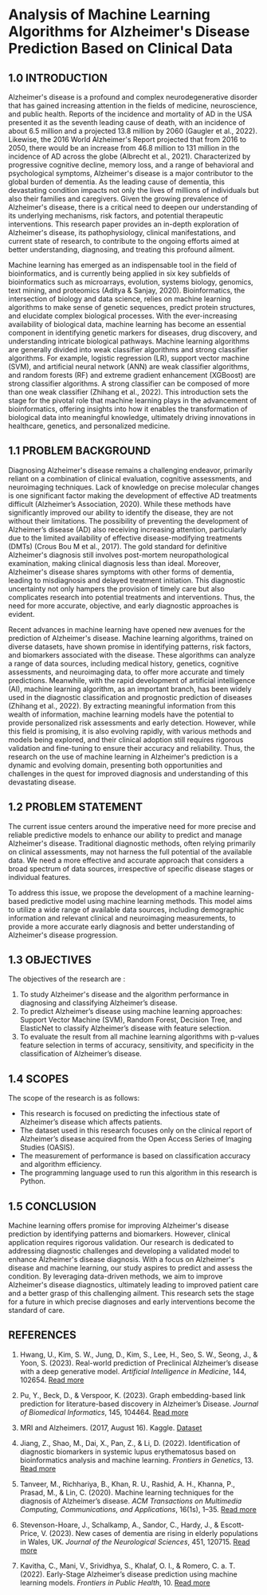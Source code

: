 # Analysis of Machine Learning Algorithms for Alzheimer's Disease Prediction Based on Clinical Data

## 1.0 INTRODUCTION

Alzheimer's disease is a profound and complex neurodegenerative disorder that has gained increasing attention in the fields of medicine, neuroscience, and public health. Reports of the incidence and mortality of AD in the USA presented it as the seventh leading cause of death, with an incidence of about 6.5 million and a projected 13.8 million by 2060 (Gaugler et al., 2022). Likewise, the 2016 World Alzheimer's Report projected that from 2016 to 2050, there would be an increase from 46.8 million to 131 million in the incidence of AD across the globe (Albrecht et al., 2021). Characterized by progressive cognitive decline, memory loss, and a range of behavioral and psychological symptoms, Alzheimer's disease is a major contributor to the global burden of dementia. As the leading cause of dementia, this devastating condition impacts not only the lives of millions of individuals but also their families and caregivers. Given the growing prevalence of Alzheimer's disease, there is a critical need to deepen our understanding of its underlying mechanisms, risk factors, and potential therapeutic interventions. This research paper provides an in-depth exploration of Alzheimer's disease, its pathophysiology, clinical manifestations, and current state of research, to contribute to the ongoing efforts aimed at better understanding, diagnosing, and treating this profound ailment.

Machine learning has emerged as an indispensable tool in the field of bioinformatics, and is currently being applied in six key subfields of bioinformatics such as microarrays, evolution, systems biology, genomics, text mining, and proteomics (Aditya & Sanjay, 2020). Bioinformatics, the intersection of biology and data science, relies on machine learning algorithms to make sense of genetic sequences, predict protein structures, and elucidate complex biological processes. With the ever-increasing availability of biological data, machine learning has become an essential component in identifying genetic markers for diseases, drug discovery, and understanding intricate biological pathways. Machine learning algorithms are generally divided into weak classifier algorithms and strong classifier algorithms. For example, logistic regression (LR), support vector machine (SVM), and artificial neural network (ANN) are weak classifier algorithms, and random forests (RF) and extreme gradient enhancement (XGBoost) are strong classifier algorithms. A strong classifier can be composed of more than one weak classifier (Zhihang et al., 2022). This introduction sets the stage for the pivotal role that machine learning plays in the advancement of bioinformatics, offering insights into how it enables the transformation of biological data into meaningful knowledge, ultimately driving innovations in healthcare, genetics, and personalized medicine.

## 1.1 PROBLEM BACKGROUND

Diagnosing Alzheimer's disease remains a challenging endeavor, primarily reliant on a combination of clinical evaluation, cognitive assessments, and neuroimaging techniques. Lack of knowledge on precise molecular changes is one significant factor making the development of effective AD treatments difficult (Alzheimer’s Association, 2020). While these methods have significantly improved our ability to identify the disease, they are not without their limitations. The possibility of preventing the development of Alzheimer’s disease (AD) also receiving increasing attention, particularly due to the limited availability of effective disease-modifying treatments (DMTs) (Crous Bou M et al., 2017). The gold standard for definitive Alzheimer's diagnosis still involves post-mortem neuropathological examination, making clinical diagnosis less than ideal. Moreover, Alzheimer's disease shares symptoms with other forms of dementia, leading to misdiagnosis and delayed treatment initiation. This diagnostic uncertainty not only hampers the provision of timely care but also complicates research into potential treatments and interventions. Thus, the need for more accurate, objective, and early diagnostic approaches is evident.

Recent advances in machine learning have opened new avenues for the prediction of Alzheimer's disease. Machine learning algorithms, trained on diverse datasets, have shown promise in identifying patterns, risk factors, and biomarkers associated with the disease.  These algorithms can analyze a range of data sources, including medical history, genetics, cognitive assessments, and neuroimaging data, to offer more accurate and timely predictions. Meanwhile, with the rapid development of artificial intelligence (AI), machine learning algorithm, as an important branch, has been widely used in the diagnostic classification and prognostic prediction of diseases (Zhihang et al., 2022). By extracting meaningful information from this wealth of information, machine learning models have the potential to provide personalized risk assessments and early detection. However, while this field is promising, it is also evolving rapidly, with various methods and models being explored, and their clinical adoption still requires rigorous validation and fine-tuning to ensure their accuracy and reliability. Thus, the research on the use of machine learning in Alzheimer's prediction is a dynamic and evolving domain, presenting both opportunities and challenges in the quest for improved diagnosis and understanding of this devastating disease.

## 1.2 PROBLEM STATEMENT

The current issue centers around the imperative need for more precise and reliable predictive models to enhance our ability to predict and manage Alzheimer's disease. Traditional diagnostic methods, often relying primarily on clinical assessments, may not harness the full potential of the available data. We need a more effective and accurate approach that considers a broad spectrum of data sources, irrespective of specific disease stages or individual features.

To address this issue, we propose the development of a machine learning-based predictive model using machine learning methods. This model aims to utilize a wide range of available data sources, including demographic information and relevant clinical and neuroimaging measurements, to provide a more accurate early diagnosis and better understanding of Alzheimer's disease progression.

## 1.3 OBJECTIVES

The objectives of the research are :
1. To study Alzheimer's disease and the algorithm performance in diagnosing and classifying Alzheimer’s disease.
2. To predict Alzheimer’s disease using machine learning approaches: Support Vector Machine (SVM),  Random Forest, Decision Tree, and ElasticNet to classify Alzheimer’s disease with feature selection.
3. To evaluate the result from all machine learning algorithms with p-values feature selection in terms of accuracy, sensitivity, and specificity in the classification of Alzheimer’s disease. 

## 1.4 SCOPES

The scope of the research is as follows:
- This research is focused on predicting the infectious state of Alzheimer’s disease which affects patients.
- The dataset used in this research focuses only on the clinical report of Alzheimer’s disease acquired from the Open Access Series of Imaging Studies (OASIS).
- The measurement of performance is based on classification accuracy and algorithm efficiency.
- The programming language used to run this algorithm in this research is Python.

## 1.5 CONCLUSION

Machine learning offers promise for improving Alzheimer's disease prediction by identifying patterns and biomarkers. However, clinical application requires rigorous validation. Our research is dedicated to addressing diagnostic challenges and developing a validated model to enhance Alzheimer's disease diagnosis. With a focus on Alzheimer's disease and machine learning, our study aspires to predict and assess the condition. By leveraging data-driven methods, we aim to improve Alzheimer's disease diagnostics, ultimately leading to improved patient care and a better grasp of this challenging ailment. This research sets the stage for a future in which precise diagnoses and early interventions become the standard of care.

## REFERENCES

1. Hwang, U., Kim, S. W., Jung, D., Kim, S., Lee, H., Seo, S. W., Seong, J., & Yoon, S. (2023). Real-world prediction of Preclinical Alzheimer’s disease with a deep generative model. *Artificial Intelligence in Medicine*, 144, 102654. [Read more](https://doi.org/10.1016/j.artmed.2023.102654)

2. Pu, Y., Beck, D., & Verspoor, K. (2023). Graph embedding-based link prediction for literature-based discovery in Alzheimer’s Disease. *Journal of Biomedical Informatics*, 145, 104464. [Read more](https://doi.org/10.1016/j.jbi.2023.104464)

3. MRI and Alzheimers. (2017, August 16). Kaggle. [Dataset](https://www.kaggle.com/datasets/jboysen/mri-and-alzheimers?select=oasis_longitudinal.csv)

4. Jiang, Z., Shao, M., Dai, X., Pan, Z., & Li, D. (2022). Identification of diagnostic biomarkers in systemic lupus erythematosus based on bioinformatics analysis and machine learning. *Frontiers in Genetics*, 13. [Read more](https://doi.org/10.3389/fgene.2022.865559)

5. Tanveer, M., Richhariya, B., Khan, R. U., Rashid, A. H., Khanna, P., Prasad, M., & Lin, C. (2020). Machine learning techniques for the diagnosis of Alzheimer’s disease. *ACM Transactions on Multimedia Computing, Communications, and Applications*, 16(1s), 1–35. [Read more](https://doi.org/10.1145/3344998)

6. Stevenson-Hoare, J., Schalkamp, A., Sandor, C., Hardy, J., & Escott‐Price, V. (2023). New cases of dementia are rising in elderly populations in Wales, UK. *Journal of the Neurological Sciences*, 451, 120715. [Read more](https://doi.org/10.1016/j.jns.2023.120715)

7. Kavitha, C., Mani, V., Srividhya, S., Khalaf, O. I., & Romero, C. a. T. (2022). Early-Stage Alzheimer’s disease prediction using machine learning models. *Frontiers in Public Health*, 10. [Read more](https://doi.org/10.3389/fpubh.2022.853294)

